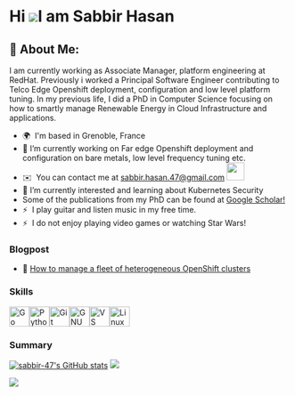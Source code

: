 
<!--
**sabbir-47/sabbir-47** is a ✨ _special_ ✨ repository because its `README.md` (this file) appears on your GitHub profile.

Here are some ideas to get you started:

- 🔭 I’m currently working on ...
- 🌱 I’m currently learning ...
- 👯 I’m looking to collaborate on ...
- 🤔 I’m looking for help with ...
- 💬 Ask me about ...
- 📫 How to reach me: ...
- 😄 Pronouns: ...
- ⚡ Fun fact: ...
-->

Hi ![](https://user-images.githubusercontent.com/18350557/176309783-0785949b-9127-417c-8b55-ab5a4333674e.gif)I am Sabbir Hasan
====================================================================================================================================

## 💫 About Me:
I am currently working as Associate Manager, platform engineering at RedHat. Previously i worked a Principal Software Engineer contributing to Telco Edge Openshift deployment, configuration and low level platform tuning. In my previous life, I did a PhD in Computer Science focusing on how to smartly manage Renewable Energy in Cloud Infrastructure and applications.

* 🌍  I'm based in Grenoble, France
* 🔭 I’m currently working on Far edge Openshift deployment and configuration on bare metals, low level frequency tuning etc.
* ✉️  You can contact me at [sabbir.hasan.47@gmail.com](mailto:sabbir.hasan.47@gmail.com) <a href="https://www.linkedin.com/in/sabbirhasanrochi/" target="_blank" rel="noreferrer"> <picture> <source media="(prefers-color-scheme: dark)" srcset="https://raw.githubusercontent.com/danielcranney/readme-generator/main/public/icons/socials/linkedin-dark.svg" /> <source media="(prefers-color-scheme: light)" srcset="https://raw.githubusercontent.com/danielcranney/readme-generator/main/public/icons/socials/linkedin.svg" /> <img src="https://raw.githubusercontent.com/danielcranney/readme-generator/main/public/icons/socials/linkedin.svg" width="32" height="32" /> </picture> </a>
* 🌱 I’m currently interested and learning about Kubernetes Security
* Some of the publications from my PhD can be found at [Google Scholar!](https://scholar.google.com/citations?user=67RLNwUAAAAJ&hl=en)
* ⚡  I play guitar and listen music in my free time.
* ⚡  I do not enjoy playing video games or watching Star Wars!

### Blogpost
* 🌱 [How to manage a fleet of heterogeneous OpenShift clusters](https://developers.redhat.com/articles/2024/03/18/how-manage-fleet-heterogeneous-openshift-clusters)

### Skills


<p align="left">
<a href="https://go.dev/doc/" target="_blank" rel="noreferrer"><img src="https://raw.githubusercontent.com/danielcranney/readme-generator/main/public/icons/skills/go-colored.svg" width="36" height="36" alt="Go" /></a><a href="https://www.python.org/" target="_blank" rel="noreferrer"><img src="https://raw.githubusercontent.com/danielcranney/readme-generator/main/public/icons/skills/python-colored.svg" width="36" height="36" alt="Python" /></a><a href="https://git-scm.com/" target="_blank" rel="noreferrer"><img src="https://raw.githubusercontent.com/danielcranney/readme-generator/main/public/icons/skills/git-colored.svg" width="36" height="36" alt="Git" /></a><a href="https://www.gnu.org/software/bash/" target="_blank" rel="noreferrer"><img src="https://raw.githubusercontent.com/danielcranney/readme-generator/main/public/icons/skills/gnubash.svg" width="36" height="36" alt="GNU Bash" /></a><a href="https://code.visualstudio.com/" target="_blank" rel="noreferrer"><img src="https://raw.githubusercontent.com/danielcranney/readme-generator/main/public/icons/skills/visualstudiocode.svg" width="36" height="36" alt="VS Code" /></a><a href="https://www.linux.org" target="_blank" rel="noreferrer"><img src="https://raw.githubusercontent.com/danielcranney/readme-generator/main/public/icons/skills/linux-colored.svg" width="36" height="36" alt="Linux" /></a>
</p>

### Summary

<p align="left">
<a href="http://www.github.com/sabbir-47"><img src="https://github-readme-stats.vercel.app/api?username=sabbir-47&show_icons=true&hide=&count_private=true&title_color=ef4444&text_color=000000&icon_color=000000&bg_color=ffffff&hide_border=true&show_icons=true" alt="sabbir-47's GitHub stats" /></a>
<a href="http://www.github.com/sabbir-47"><img src="https://github-readme-streak-stats.herokuapp.com/?user=sabbir-47&stroke=000000&background=ffffff&ring=ef4444&fire=ef4444&currStreakNum=000000&currStreakLabel=ef4444&sideNums=000000&sideLabels=000000&dates=000000&hide_border=true" /></a>
</p>

![](https://github-contributor-stats.vercel.app/api?username=sabbir-47&limit=5&theme=discord&combine_all_yearly_contributions=true)

